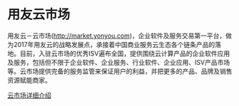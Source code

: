 # 用友云市场

用友云－云市场(http://market.yonyou.com)，企业软件及服务交易第一平台，做为2017年用友云的战略发展点，承接着中国商业服务云生态各个链条产品的落地。目前，入驻云市场的优秀ISV遍布全国，提供围绕云计算产品的企业软件应用及服务，包括但不限于企业软件、企业服务、行业软件、企业应用、ISV产品市场等。云市场提供完备的服务监管来保证用户的利益，并把更多的产品、品牌及销售资源赋能商家。





[云市场详细介绍](/articles/yycloud/2-/guanwangjieshao.md)



